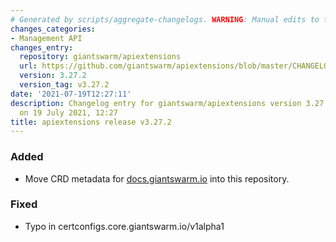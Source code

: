 ```yaml
---
# Generated by scripts/aggregate-changelogs. WARNING: Manual edits to this files will be overwritten.
changes_categories:
- Management API
changes_entry:
  repository: giantswarm/apiextensions
  url: https://github.com/giantswarm/apiextensions/blob/master/CHANGELOG.md#3272---2021-07-19
  version: 3.27.2
  version_tag: v3.27.2
date: '2021-07-19T12:27:11'
description: Changelog entry for giantswarm/apiextensions version 3.27.2, published
  on 19 July 2021, 12:27
title: apiextensions release v3.27.2
---
```


### Added
- Move CRD metadata for [docs.giantswarm.io](https://docs.giantswarm.io/use-the-api/management-api/crd/) into this repository.
### Fixed
- Typo in certconfigs.core.giantswarm.io/v1alpha1
